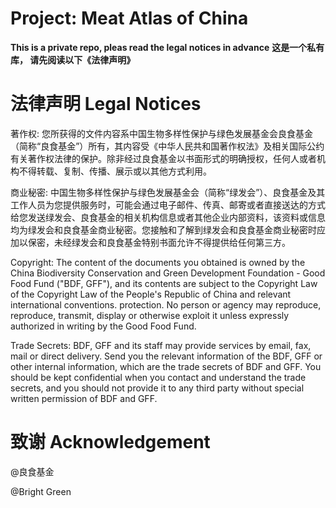 # **Project: Meat Atlas of China**

**This is a private repo, pleas read the legal notices in advance**
**这是一个私有库， 请先阅读以下《法律声明》**

# 法律声明 Legal Notices

著作权: 您所获得的文件内容系中国生物多样性保护与绿色发展基金会良食基金（简称“良食基金”）所有，其内容受《中华人民共和国著作权法》及相关国际公约有关著作权法律的保护。除非经过良食基金以书面形式的明确授权，任何人或者机构不得转载、复制、传播、展示或以其他方式利用。 

商业秘密: 中国生物多样性保护与绿色发展基金会（简称“绿发会”）、良食基金及其工作人员为您提供服务时，可能会通过电子邮件、传真、邮寄或者直接送达的方式给您发送绿发会、良食基金的相关机构信息或者其他企业内部资料，该资料或信息均为绿发会和良食基金商业秘密。您接触和了解到绿发会和良食基金商业秘密时应加以保密，未经绿发会和良食基金特别书面允许不得提供给任何第三方。

Copyright: The content of the documents you obtained is owned by the China Biodiversity Conservation and Green Development Foundation - Good Food Fund ("BDF, GFF"), and its contents are subject to the Copyright Law of the Copyright Law of the People's Republic of China and relevant international conventions. protection. No person or agency may reproduce, reproduce, transmit, display or otherwise exploit it unless expressly authorized in writing by the Good Food Fund.

Trade Secrets: BDF, GFF and its staff may provide services by email, fax, mail or direct delivery. Send you the relevant information of the BDF, GFF or other internal information, which are the trade secrets of  BDF and GFF. You should be kept confidential when you contact and understand the trade secrets, and you should not provide it to any third party without special written permission of  BDF and GFF.


# 致谢 Acknowledgement

@良食基金

@Bright Green



